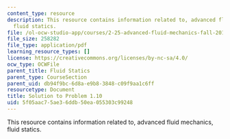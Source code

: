 ```yaml
---
content_type: resource
description: This resource contains information related to, advanced fluid mechanics,
  fluid statics.
file: /ol-ocw-studio-app/courses/2-25-advanced-fluid-mechanics-fall-2013/5f05aac75ae36ddb50ea055303c99248_MIT2_25F13_Shapi1.10_Solu.pdf
file_size: 258282
file_type: application/pdf
learning_resource_types: []
license: https://creativecommons.org/licenses/by-nc-sa/4.0/
ocw_type: OCWFile
parent_title: Fluid Statics
parent_type: CourseSection
parent_uid: db94f9bc-6d8a-e9b8-3848-c09f9aa1c6ff
resourcetype: Document
title: Solution to Problem 1.10
uid: 5f05aac7-5ae3-6ddb-50ea-055303c99248
---
```

This resource contains information related to, advanced fluid mechanics, fluid statics.